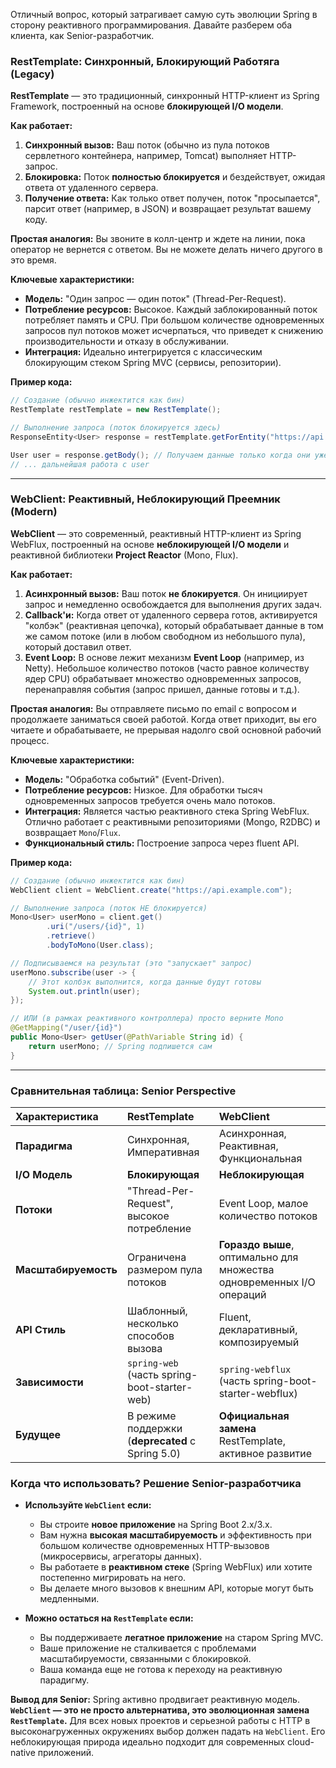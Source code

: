 Отличный вопрос, который затрагивает самую суть эволюции Spring в сторону реактивного программирования. Давайте разберем оба клиента, как Senior-разработчик.

### RestTemplate: Синхронный, Блокирующий Работяга (Legacy)

**RestTemplate** — это традиционный, синхронный HTTP-клиент из Spring Framework, построенный на основе **блокирующей I/O модели**.

**Как работает:**
1.  **Синхронный вызов:** Ваш поток (обычно из пула потоков сервлетного контейнера, например, Tomcat) выполняет HTTP-запрос.
2.  **Блокировка:** Поток **полностью блокируется** и бездействует, ожидая ответа от удаленного сервера.
3.  **Получение ответа:** Как только ответ получен, поток "просыпается", парсит ответ (например, в JSON) и возвращает результат вашему коду.

**Простая аналогия:** Вы звоните в колл-центр и ждете на линии, пока оператор не вернется с ответом. Вы не можете делать ничего другого в это время.

**Ключевые характеристики:**
*   **Модель:** "Один запрос — один поток" (Thread-Per-Request).
*   **Потребление ресурсов:** Высокое. Каждый заблокированный поток потребляет память и CPU. При большом количестве одновременных запросов пул потоков может исчерпаться, что приведет к снижению производительности и отказу в обслуживании.
*   **Интеграция:** Идеально интегрируется с классическим блокирующим стеком Spring MVC (сервисы, репозитории).

**Пример кода:**
```java
// Создание (обычно инжектится как бин)
RestTemplate restTemplate = new RestTemplate();

// Выполнение запроса (поток блокируется здесь)
ResponseEntity<User> response = restTemplate.getForEntity("https://api.example.com/users/1", User.class);

User user = response.getBody(); // Получаем данные только когда они уже пришли
// ... дальнейшая работа с user
```

---

### WebClient: Реактивный, Неблокирующий Преемник (Modern)

**WebClient** — это современный, реактивный HTTP-клиент из Spring WebFlux, построенный на основе **неблокирующей I/O модели** и реактивной библиотеки **Project Reactor** (Mono, Flux).

**Как работает:**
1.  **Асинхронный вызов:** Ваш поток **не блокируется**. Он инициирует запрос и немедленно освобождается для выполнения других задач.
2.  **Callback'и:** Когда ответ от удаленного сервера готов, активируется "колбэк" (реактивная цепочка), который обрабатывает данные в том же самом потоке (или в любом свободном из небольшого пула), который доставил ответ.
3.  **Event Loop:** В основе лежит механизм **Event Loop** (например, из Netty). Небольшое количество потоков (часто равное количеству ядер CPU) обрабатывает множество одновременных запросов, перенаправляя события (запрос пришел, данные готовы и т.д.).

**Простая аналогия:** Вы отправляете письмо по email с вопросом и продолжаете заниматься своей работой. Когда ответ приходит, вы его читаете и обрабатываете, не прерывая надолго свой основной рабочий процесс.

**Ключевые характеристики:**
*   **Модель:** "Обработка событий" (Event-Driven).
*   **Потребление ресурсов:** Низкое. Для обработки тысяч одновременных запросов требуется очень мало потоков.
*   **Интеграция:** Является частью реактивного стека Spring WebFlux. Отлично работает с реактивными репозиториями (Mongo, R2DBC) и возвращает `Mono`/`Flux`.
*   **Функциональный стиль:** Построение запроса через fluent API.

**Пример кода:**
```java
// Создание (обычно инжектится как бин)
WebClient client = WebClient.create("https://api.example.com");

// Выполнение запроса (поток НЕ блокируется)
Mono<User> userMono = client.get()
        .uri("/users/{id}", 1)
        .retrieve()
        .bodyToMono(User.class);

// Подписываемся на результат (это "запускает" запрос)
userMono.subscribe(user -> {
    // Этот колбэк выполнится, когда данные будут готовы
    System.out.println(user);
});

// ИЛИ (в рамках реактивного контроллера) просто верните Mono
@GetMapping("/user/{id}")
public Mono<User> getUser(@PathVariable String id) {
    return userMono; // Spring подпишется сам
}
```

---

### Сравнительная таблица: Senior Perspective

| Характеристика | RestTemplate | WebClient |
| :--- | :--- | :--- |
| **Парадигма** | Синхронная, Императивная | Асинхронная, Реактивная, Функциональная |
| **I/O Модель** | **Блокирующая** | **Неблокирующая** |
| **Потоки** | "Thread-Per-Request", высокое потребление | Event Loop, малое количество потоков |
| **Масштабируемость** | Ограничена размером пула потоков | **Гораздо выше**, оптимально для множества одновременных I/O операций |
| **API Стиль** | Шаблонный, несколько способов вызова | Fluent, декларативный, композируемый |
| **Зависимости** | `spring-web` (часть spring-boot-starter-web) | `spring-webflux` (часть spring-boot-starter-webflux) |
| **Будущее** | В режиме поддержки (**deprecated** с Spring 5.0) | **Официальная замена** RestTemplate, активное развитие |

### Когда что использовать? Решение Senior-разработчика

*   **Используйте `WebClient` если:**
    *   Вы строите **новое приложение** на Spring Boot 2.x/3.x.
    *   Вам нужна **высокая масштабируемость** и эффективность при большом количестве одновременных HTTP-вызовов (микросервисы, агрегаторы данных).
    *   Вы работаете в **реактивном стеке** (Spring WebFlux) или хотите постепенно мигрировать на него.
    *   Вы делаете много вызовов к внешним API, которые могут быть медленными.

*   **Можно остаться на `RestTemplate` если:**
    *   Вы поддерживаете **легатное приложение** на старом Spring MVC.
    *   Ваше приложение не сталкивается с проблемами масштабируемости, связанными с блокировкой.
    *   Ваша команда еще не готова к переходу на реактивную парадигму.

**Вывод для Senior:**
Spring активно продвигает реактивную модель. **`WebClient` — это не просто альтернатива, это эволюционная замена `RestTemplate`.** Для всех новых проектов и серьезной работы с HTTP в высоконагруженных окружениях выбор должен падать на `WebClient`. Его неблокирующая природа идеально подходит для современных cloud-native приложений.